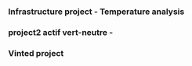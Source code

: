 ### Infrastructure project - Temperature analysis


### project2 actif vert-neutre - 


### Vinted project
